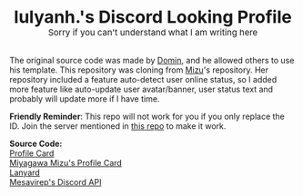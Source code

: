 <div style="text-align: center;font-size: 30px;" align="center"><b>lulyanh.'s Discord Looking Profile</b></div>
<div style="text-align: center;font-size: 15px;" align="center">Sorry if you can't understand what I am writing here</div>
<br>
<p>The original source code was made by <a href="https://github.com/Domin-MND">Domin</a>, and he allowed others to use his template. This repository was cloning from <a href="https://github.com/MiyagawaMizu">Mizu</a>'s repository. Her repository included a feature auto-detect user online status, so I added more feature like auto-update user avatar/banner, user status text and probably will update more if I have time.</p>

<p><b>Friendly Reminder</b>: This repo will not work for you if you only replace the ID. Join the server mentioned in <a href="https://github.com/Phineas/lanyard">this repo</a> to make it work.</p>

<b>Source Code:</b><br>
<a href="https://github.com/Domin-MND/profile-card">Profile Card</a><br>
<a href="https://mizu.is-a.dev/">
Miyagawa Mizu's Profile Card</a><br>
<a href="https://github.com/Phineas/lanyard">
Lanyard</a><br>
<a href="https://mesavirep.xyz/">Mesavirep's Discord API</a>